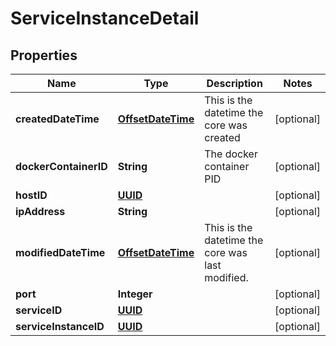 

# ServiceInstanceDetail

## Properties

Name | Type | Description | Notes
------------ | ------------- | ------------- | -------------
**createdDateTime** | [**OffsetDateTime**](OffsetDateTime.md) | This is the datetime the core was created |  [optional]
**dockerContainerID** | **String** | The docker container PID |  [optional]
**hostID** | [**UUID**](UUID.md) |  |  [optional]
**ipAddress** | **String** |  |  [optional]
**modifiedDateTime** | [**OffsetDateTime**](OffsetDateTime.md) | This is the datetime the core was last modified. |  [optional]
**port** | **Integer** |  |  [optional]
**serviceID** | [**UUID**](UUID.md) |  |  [optional]
**serviceInstanceID** | [**UUID**](UUID.md) |  |  [optional]



